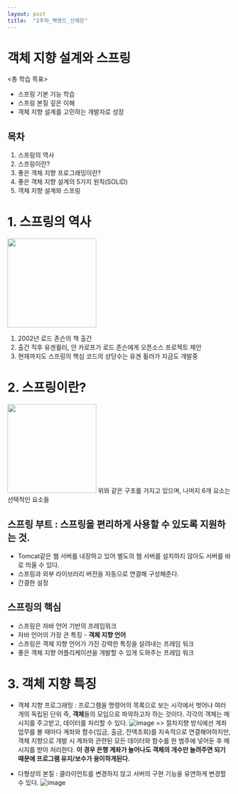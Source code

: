 ```yaml
---
layout: post
title:  "1주차_백엔드_신재은"
---
```


# 객체 지향 설계와 스프링

<총 학습 목표>
* 스프링 기본 기능 학습
* 스프링 본질 깊은 이해
* 객체 지향 설계를 고민하는 개발자로 성장

목차
---
1. 스프링의 역사
2. 스프링이란?
3. 좋은 객체 지향 프로그래밍이란?
4. 좋은 객체 지향 설계의 5가지 원칙(SOLID)
5. 객체 지향 설계와 스프링

# 1. 스프링의 역사
<img src="https://user-images.githubusercontent.com/129717192/229425270-2da367b9-4802-4f9a-b035-b93a4db7ea45.png" width="200" height="200"/>

1. 2002년 로드 존슨의 책 출간
2. 출간 직후 유겐휠러, 얀 카로프가 로드 존슨에게 오픈소스 프로젝트 제안
3. 현재까지도 스프링의 핵심 코드의 상당수는 유겐 휠러가 지금도 개발중

# 2. 스프링이란?
<img src="https://user-images.githubusercontent.com/129717192/229426097-dd6fcdb0-112f-4fc7-bf21-2facad4543d9" width="200" height="200"/>
위와 같은 구조를 가지고 있으며, 나머지 6개 요소는 선택적인 요소들

## 스프링 부트 : 스프링을 편리하게 사용할 수 있도록 지원하는 것.
* Tomcat같은 웹 서버를 내장하고 있어 별도의 웹 서버를 설치하지 않아도 서버를 바로 띄울 수 있다.
* 스프링과 외부 라이브러리 버전을 자동으로 연결해 구성해준다.
* 간결한 설정

## 스프링의 핵심
* 스프링은 자바 언어 기반의 프레임워크
* 자바 언어의 가장 큰 특징 - **객체 지향 언어**
* 스프링은 객체 지향 언어가 가진 강력한 특징을 살려내는 프레임 워크
* 좋은 객체 지향 어플리케이션을 개발할 수 있게 도와주는 프레임 워크

# 3. 객체 지향 특징
* 객체 지향 프로그래밍 : 프로그램을 명령어의 목록으로 보는 시각에서 벗어나 여러개의 독립된 단위 즉, **객체**들의 모임으로 파악하고자 하는 것이다. 각각의 객체는 메시지를 주고받고, 데이터를 처리할 수 있다.
![image](https://user-images.githubusercontent.com/129717192/229427865-a2cee5f2-2c68-4c29-a931-db2050b48f2a.png)
=> 절차지향 방식에선 계좌 업무를 볼 때마다 계좌와 함수(입금, 출금, 잔액조회)를 지속적으로 연결해야하지만, 객체 지향으로 개발 시 계좌와 관련된 모든 데이터와 함수를 한 범주에 넣어둔 후 메시지를 받아 처리한다. 
**이 경우 은행 계좌가 늘어나도 객체의 개수만 늘려주면 되기 때문에 프로그램 유지/보수가 용이하게된다.**

* 다형성의 본질 : 클라이언트를 변경하지 않고 서버의 구현 기능을 유연하게 변경할 수 있다.
![image](https://user-images.githubusercontent.com/129717192/229430276-f4e777cd-2141-4e85-810c-fedf5d2d6b78.png)

